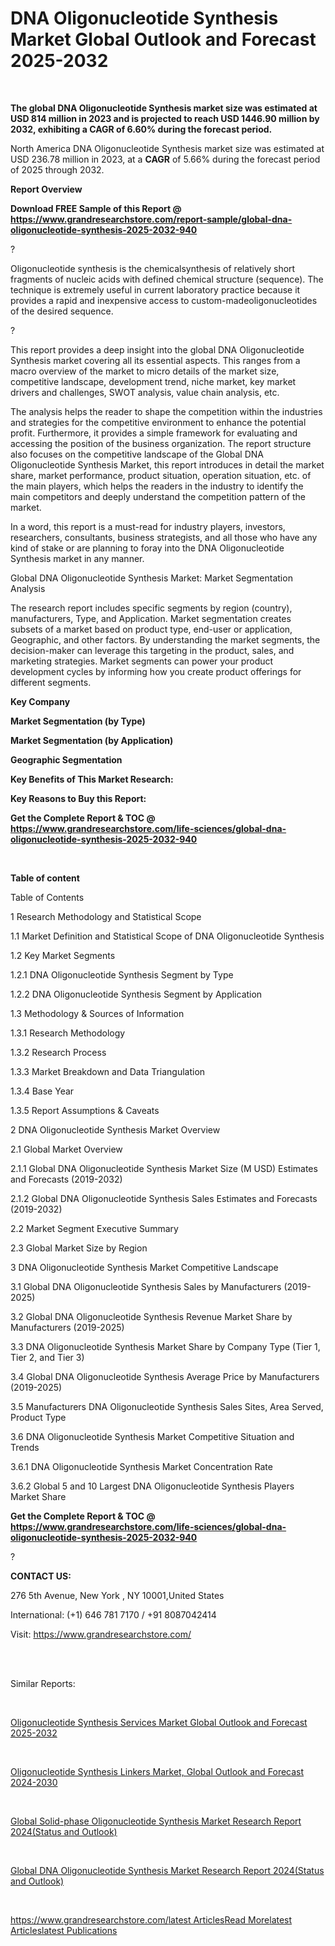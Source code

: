 <h1>DNA Oligonucleotide Synthesis Market Global Outlook and Forecast 2025-2032</h1><br/><p><strong>The global DNA Oligonucleotide Synthesis market size was estimated at USD 814 million in 2023 and is projected to reach USD 1446.90 million by 2032, exhibiting a <strong>CAGR</strong> of 6.60% during the forecast period.</strong></p>
 
 
 
 <p>North America DNA Oligonucleotide Synthesis market size was estimated at USD 236.78 million in 2023, at a <strong>CAGR</strong> of 5.66% during the forecast period of 2025 through 2032.</p>
 
 
 
 <p><strong>Report Overview</strong></p>
 
 
 
 <div><b>Download FREE Sample of this Report @ <a href="https://www.grandresearchstore.com/report-sample/global-dna-oligonucleotide-synthesis-2025-2032-940">https://www.grandresearchstore.com/report-sample/global-dna-oligonucleotide-synthesis-2025-2032-940</a></b></div>
 
 
 
 <p>? </p>
 
 
 
 <p>Oligonucleotide synthesis is the chemicalsynthesis of relatively short fragments of nucleic acids with defined chemical structure (sequence). The technique is extremely useful in current laboratory practice because it provides a rapid and inexpensive access to custom-madeoligonucleotides of the desired sequence.</p>
 
 
 
 <p>? </p>
 
 
 
 <p>This report provides a deep insight into the global DNA Oligonucleotide Synthesis market covering all its essential aspects. This ranges from a macro overview of the market to micro details of the market size, competitive landscape, development trend, niche market, key market drivers and challenges, SWOT analysis, value chain analysis, etc.</p>
 
 
 
 <p>The analysis helps the reader to shape the competition within the industries and strategies for the competitive environment to enhance the potential profit. Furthermore, it provides a simple framework for evaluating and accessing the position of the business organization. The report structure also focuses on the competitive landscape of the Global DNA Oligonucleotide Synthesis Market, this report introduces in detail the market share, market performance, product situation, operation situation, etc. of the main players, which helps the readers in the industry to identify the main competitors and deeply understand the competition pattern of the market.</p>
 
 
 
 <p>In a word, this report is a must-read for industry players, investors, researchers, consultants, business strategists, and all those who have any kind of stake or are planning to foray into the DNA Oligonucleotide Synthesis market in any manner.</p>
 
 
 
 <p>Global DNA Oligonucleotide Synthesis Market: Market Segmentation Analysis</p>
 
 
 
 <p>The research report includes specific segments by region (country), manufacturers, Type, and Application. Market segmentation creates subsets of a market based on product type, end-user or application, Geographic, and other factors. By understanding the market segments, the decision-maker can leverage this targeting in the product, sales, and marketing strategies. Market segments can power your product development cycles by informing how you create product offerings for different segments.</p>
 
 
 
 <p><strong>Key Company</strong></p>
 
 
 
 <p><strong>Market Segmentation (by Type)</strong></p>
 
 
 
 <p><strong>Market Segmentation (<strong>by Application</strong>)</strong></p>
 
 
 
 <p><strong>Geographic Segmentation</strong></p>
 
 
 
 <p><strong>Key Benefits of This Market Research:</strong></p>
 
 
 
 <p><strong>Key <strong>Reasons to Buy</strong> this Report:</strong></p>
 
 
 
 <div><b>Get the Complete Report & TOC @ <a href="https://www.grandresearchstore.com/life-sciences/global-dna-oligonucleotide-synthesis-2025-2032-940">https://www.grandresearchstore.com/life-sciences/global-dna-oligonucleotide-synthesis-2025-2032-940</a></b></div>
 
 
 
 <p><br />
 
 <b>Table of content</b></p>
 
 
 
 <p>Table of Contents<br />
 
 1 Research Methodology and Statistical Scope<br />
 
 1.1 Market Definition and Statistical Scope of DNA Oligonucleotide Synthesis<br />
 
 1.2 Key Market Segments<br />
 
 1.2.1 DNA Oligonucleotide Synthesis Segment by Type<br />
 
 1.2.2 DNA Oligonucleotide Synthesis Segment by Application<br />
 
 1.3 Methodology & Sources of Information<br />
 
 1.3.1 Research Methodology<br />
 
 1.3.2 Research Process<br />
 
 1.3.3 Market Breakdown and Data Triangulation<br />
 
 1.3.4 Base Year<br />
 
 1.3.5 Report Assumptions & Caveats<br />
 
 2 DNA Oligonucleotide Synthesis Market Overview<br />
 
 2.1 Global Market Overview<br />
 
 2.1.1 Global DNA Oligonucleotide Synthesis Market Size (M USD) Estimates and Forecasts (2019-2032)<br />
 
 2.1.2 Global DNA Oligonucleotide Synthesis Sales Estimates and Forecasts (2019-2032)<br />
 
 2.2 Market Segment Executive Summary<br />
 
 2.3 Global Market Size by Region<br />
 
 3 DNA Oligonucleotide Synthesis Market Competitive Landscape<br />
 
 3.1 Global DNA Oligonucleotide Synthesis Sales by Manufacturers (2019-2025)<br />
 
 3.2 Global DNA Oligonucleotide Synthesis Revenue Market Share by Manufacturers (2019-2025)<br />
 
 3.3 DNA Oligonucleotide Synthesis Market Share by Company Type (Tier 1, Tier 2, and Tier 3)<br />
 
 3.4 Global DNA Oligonucleotide Synthesis Average Price by Manufacturers (2019-2025)<br />
 
 3.5 Manufacturers DNA Oligonucleotide Synthesis Sales Sites, Area Served, Product Type<br />
 
 3.6 DNA Oligonucleotide Synthesis Market Competitive Situation and Trends<br />
 
 3.6.1 DNA Oligonucleotide Synthesis Market Concentration Rate<br />
 
 3.6.2 Global 5 and 10 Largest DNA Oligonucleotide Synthesis Players Market Share</p>
 
 
 
 <div><b>Get the Complete Report & TOC @ <a href="https://www.grandresearchstore.com/life-sciences/global-dna-oligonucleotide-synthesis-2025-2032-940">https://www.grandresearchstore.com/life-sciences/global-dna-oligonucleotide-synthesis-2025-2032-940</a></b></div>
 
 
 
 <p>? </p>
 
 
 
 <p><b>CONTACT US:</b><br />
 
 276 5th Avenue, New York , NY 10001,United States<br />
 
 International: (+1) 646 781 7170 / +91 8087042414<br />
 
 Visit: <a href="https://www.grandresearchstore.com/">https://www.grandresearchstore.com/</a><br />
 
 <br />
 
 <br />
 
 Similar Reports:<br />
 
 <br />
 
 <a href="https://www.grandresearchstore.com/life-sciences/global-oligonucleotide-synthesis-services-2025-2032-784">Oligonucleotide Synthesis Services Market Global Outlook and Forecast 2025-2032</a><br />
 
 <br />
 
 <a href="https://www.grandresearchstore.com/ict-and-media/global-oligonucleotide-synthesis-linkers-forecast-2024-2030-224">Oligonucleotide Synthesis Linkers Market, Global Outlook and Forecast 2024-2030</a><br />
 
 <br />
 
 <a href="https://www.grandresearchstore.com/life-sciences/global-solidphase-oligonucleotide-synthesis-2024-518">Global Solid-phase Oligonucleotide Synthesis Market Research Report 2024(Status and Outlook)</a><br />
 
 <br />
 
 <a href="https://www.grandresearchstore.com/life-sciences/global-dna-oligonucleotide-synthesis-2024-832">Global DNA Oligonucleotide Synthesis Market Research Report 2024(Status and Outlook)</a><br />
 
 <br />
 
 <a href="https://gyeongbokgung.com">https://www.grandresearchstore.com/</a><a href="https://hallyeomaritime.com">latest Articles</a><a href="https://jingwansa.com">Read More</a><a href="https://nguoiviet.jp/">latest Articles</a><a href="https://www.intelmarketresearch.com/">latest Publications</a></p>